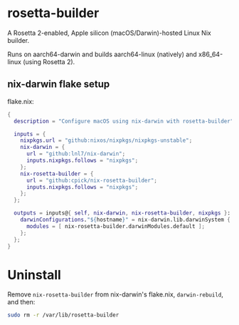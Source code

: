 # rosetta-builder

A Rosetta 2-enabled, Apple silicon (macOS/Darwin)-hosted Linux Nix builder.

Runs on aarch64-darwin and builds aarch64-linux (natively) and x86_64-linux (using Rosetta 2).

## nix-darwin flake setup

flake.nix:
```nix
{
  description = "Configure macOS using nix-darwin with rosetta-builder";

  inputs = {
    nixpkgs.url = "github:nixos/nixpkgs/nixpkgs-unstable";
    nix-darwin = {
      url = "github:lnl7/nix-darwin";
      inputs.nixpkgs.follows = "nixpkgs";
    };
    nix-rosetta-builder = {
      url = "github:cpick/nix-rosetta-builder";
      inputs.nixpkgs.follows = "nixpkgs";
    };
  };

  outputs = inputs@{ self, nix-darwin, nix-rosetta-builder, nixpkgs }: {
    darwinConfigurations."${hostname}" = nix-darwin.lib.darwinSystem {
      modules = [ nix-rosetta-builder.darwinModules.default ];
    };
  };
}
```

# Uninstall

Remove `nix-rosetta-builder` from nix-darwin's flake.nix, `darwin-rebuild`, and then:
```sh
sudo rm -r /var/lib/rosetta-builder
```
